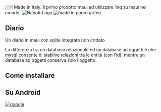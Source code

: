 🇮🇹 Made in Italy. Il primo prodotto maui ad utilizzare linq su maui nel mondo.
![Napoli-Logo](https://github.com/user-attachments/assets/ffa0d95d-2ee4-43e7-b644-d18baa1c0ed0)
![made in parco grifeo](https://github.com/user-attachments/assets/28cd34ca-a02d-47a4-8738-bde56b0f3b13)

## Diario

Un diario in maui con sqlite integrato non crittato

La differenza tra un database relazionale ed un database ad oggetti è che mysql consente di stabilire relazioni tra le entità (con l'id), mentre un database ad oggetti conserva solo l'oggetto.



## Come installare

## Su Android

[![google](https://play.google.com/intl/it_it/badges/static/images/badges/en_badge_web_generic.png)](https://play.google.com/store/apps/details?id=org.altervista.numerone.diario)
